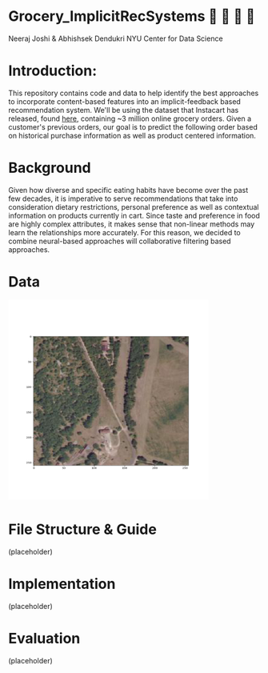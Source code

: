 # Grocery_ImplicitRecSystems :apple: :egg: :bread: :canned_food:

Neeraj Joshi & Abhishsek Dendukri 
NYU Center for Data Science

# Introduction:

This repository contains code and data to help identify the best approaches to incorporate content-based features into an implicit-feedback based recommendation system. We'll be using the dataset that Instacart has released, found [here](https://tech.instacart.com/3-million-instacart-orders-open-sourced-d40d29ead6f2),
containing ~3 million online grocery orders. Given a customer's previous orders, our goal is to predict the following order based on historical purchase information as well as product centered information.

# Background

Given how diverse and specific eating habits have become over the past few decades, it is imperative to serve recommendations that take into consideration dietary restrictions, personal preference as well as contextual information on products currently in cart. Since taste and preference in food are highly complex attributes, it makes sense that non-linear methods may learn the relationships more accurately. For this reason, we decided to combine neural-based approaches will collaborative filtering based approaches.

# Data

<img src="https://github.com/farris/GeoLifeCLEF-2022/blob/master/images/rgb_show.png" width="400" height="400">

# File Structure & Guide

(placeholder)

# Implementation

(placeholder)

# Evaluation

(placeholder)

